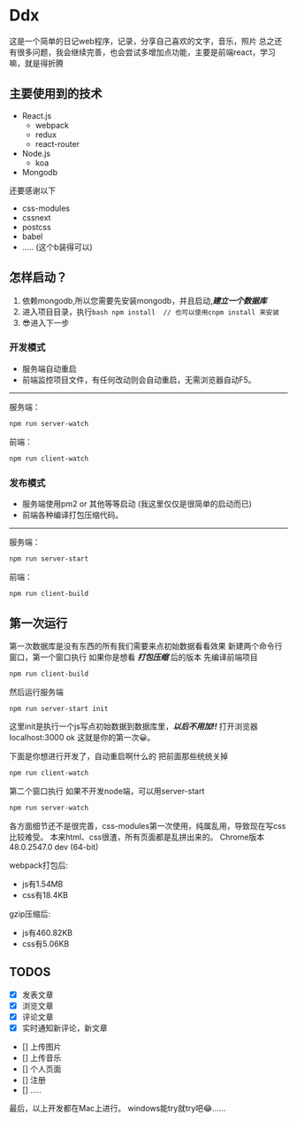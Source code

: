 # Ddx

这是一个简单的日记web程序，记录，分享自己喜欢的文字，音乐，照片
总之还有很多问题，我会继续完善，也会尝试多增加点功能，主要是前端react，学习嘛，就是得折腾

## 主要使用到的技术
- React.js
  - webpack
  - redux
  - react-router
- Node.js
  - koa
- Mongodb

还要感谢以下
- css-modules
- cssnext
- postcss
- babel
- .....
(这个b装得可以)

## 怎样启动？
1. 依赖mongodb,所以您需要先安装mongodb，并且启动,***建立一个数据库***
2. 进入项目目录，执行```bash npm install  // 也可以使用cnpm install 来安装 ```
3. 😎进入下一步

### 开发模式
- 服务端自动重启
- 前端监控项目文件，有任何改动则会自动重启，无需浏览器自动F5。

***

服务端：
```bash
npm run server-watch
```

前端：
```bash
npm run client-watch
```

### 发布模式
- 服务端使用pm2 or 其他等等启动 (我这里仅仅是很简单的启动而已)
- 前端各种编译打包压缩代码。

***

服务端：
```bash
npm run server-start
```
前端：
```bash
npm run client-build
```

## 第一次运行
第一次数据库是没有东西的所有我们需要来点初始数据看看效果
新建两个命令行窗口，第一个窗口执行
如果你是想看 ***打包压缩*** 后的版本
先编译前端项目
```bash
npm run client-build
```
然后运行服务端
```base
npm run server-start init
```
这里init是执行一个js写点初始数据到数据库里，***以后不用加!!***
打开浏览器localhost:3000
ok 这就是你的第一次😀。

下面是你想进行开发了，自动重启啊什么的
把前面那些统统关掉
```bash
npm run client-watch
```
第二个窗口执行
如果不开发node端，可以用server-start
```bash
npm run server-watch
```
各方面细节还不是很完善，css-modules第一次使用，纯属乱用，导致现在写css比较难受。
本来html、css很渣，所有页面都是乱拼出来的。
Chrome版本 48.0.2547.0 dev (64-bit)

webpack打包后:
- js有1.54MB
- css有18.4KB

gzip压缩后:
- js有460.82KB
- css有5.06KB

## TODOS
- [x] 发表文章
- [x] 浏览文章
- [x] 评论文章
- [x] 实时通知新评论，新文章
- [] 上传图片
- [] 上传音乐
- [] 个人页面
- [] 注册
- [] .....

最后，以上开发都在Mac上进行。 windows能try就try吧😂......
